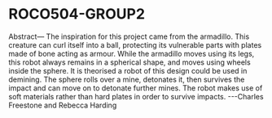 # ROCO504-GROUP2
Abstract— The inspiration for this project came from the armadillo. This creature can curl itself into a ball, protecting its vulnerable parts with plates made of bone acting as armour. While the armadillo moves using its legs, this robot always remains in a spherical shape, and moves using wheels inside the sphere. It is theorised a robot of this design could be used in demining. The sphere rolls over a mine, detonates it, then survives the impact and can move on to detonate further mines. The robot makes use of soft materials rather than hard plates in order to survive impacts. ---Charles Freestone and Rebecca Harding
